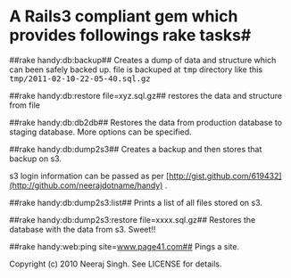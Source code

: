 # A Rails3 compliant gem which provides followings rake tasks#

##rake handy:db:backup##
Creates a dump of data and structure which can been safely backed up.
file is backuped at <tt>tmp</tt> directory like this <tt>tmp/2011-02-10-22-05-40.sql.gz</tt>

##rake handy:db:restore file=xyz.sql.gz##
restores the data and structure from file

##rake handy:db:db2db##
Restores the data from production database to staging database. More options can be specified.

##rake handy:db:dump2s3##
Creates a backup and then stores that backup on s3.

s3 login information can be passed as per [http://gist.github.com/619432](http://github.com/neerajdotname/handy) .


##rake handy:db:dump2s3:list##
Prints a list of all files stored on s3.

##rake handy:db:dump2s3:restore file=xxxx.sql.gz##
Restores the database with the data from s3. Sweet!!

##rake handy:web:ping site=www.page41.com##
Pings a site.

Copyright (c) 2010 Neeraj Singh. See LICENSE for details.
